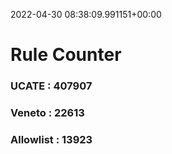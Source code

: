 2022-04-30 08:38:09.991151+00:00
# Rule Counter 
 ### UCATE : 407907

 ### Veneto : 22613

 ### Allowlist : 13923